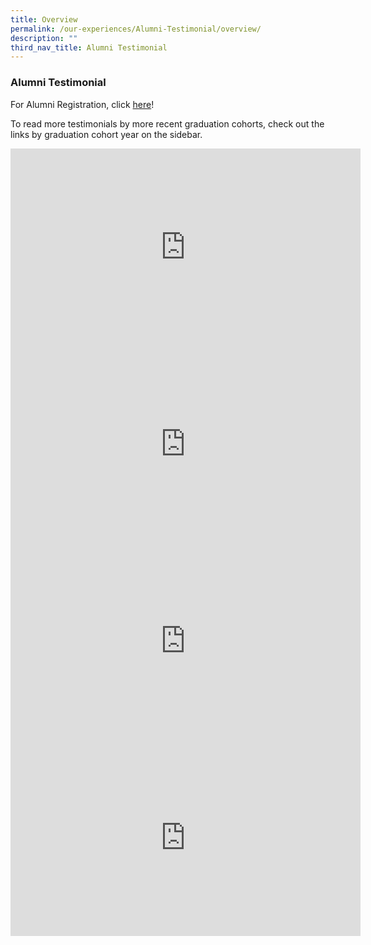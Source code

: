 ```yaml
---
title: Overview
permalink: /our-experiences/Alumni-Testimonial/overview/
description: ""
third_nav_title: Alumni Testimonial
---
```

### Alumni Testimonial

For Alumni Registration, click [here](https://forms.gle/6pAy3QUkcdp4K99c8)!  
  
To read more testimonials by more recent graduation cohorts, check out the links by graduation cohort year on the sidebar.

<iframe width="560" height="315" src="https://www.youtube.com/embed/x_kvCPIzHqY" title="YouTube video player" frameborder="0" allow="accelerometer; autoplay; clipboard-write; encrypted-media; gyroscope; picture-in-picture" allowfullscreen></iframe> <br>

<iframe width="560" height="315" src="https://www.youtube.com/embed/1kPZjiWCnJY" title="YouTube video player" frameborder="0" allow="accelerometer; autoplay; clipboard-write; encrypted-media; gyroscope; picture-in-picture" allowfullscreen></iframe> <br>

<iframe width="560" height="315" src="https://www.youtube.com/embed/WXkrrqraoY8" title="YouTube video player" frameborder="0" allow="accelerometer; autoplay; clipboard-write; encrypted-media; gyroscope; picture-in-picture" allowfullscreen></iframe> <br>

<iframe width="560" height="315" src="https://www.youtube.com/embed/2Gxp1OBRNaQ" title="YouTube video player" frameborder="0" allow="accelerometer; autoplay; clipboard-write; encrypted-media; gyroscope; picture-in-picture" allowfullscreen></iframe>